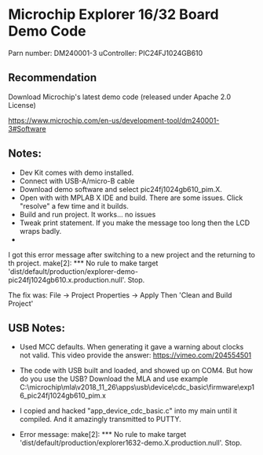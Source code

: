 Microchip Explorer 16/32 Board Demo Code
========================================

Parn number: DM240001-3
uController: PIC24FJ1024GB610

Recommendation
--------------
Download Microchip's latest demo code (released under Apache 2.0 License)

https://www.microchip.com/en-us/development-tool/dm240001-3#Software

Notes:
------
* Dev Kit comes with demo installed.
* Connect with USB-A/micro-B cable
* Download demo software and select pic24fj1024gb610_pim.X.
* Open with with MPLAB X IDE and build. There are some issues. Click "resolve" a few time and it builds.
* Build and run project.  It works... no issues
* Tweak print statement.  If you make the message too long then the LCD wraps badly.
* 

I got this error message after switching to a new project and the returning to th project.
make[2]: *** No rule to make target 'dist/default/production/explorer-demo-pic24fj1024gb610.x.production.null'.  Stop.

The fix was: File -> Project Properties -> Apply
Then 'Clean and Build Project'

USB Notes:
----------
* Used MCC defaults. When generating it gave a warning about clocks not valid.  This video provide the answer: https://vimeo.com/204554501

* The code with USB built and loaded, and showed up on COM4. But how do you use the USB?  Download the MLA and use example 
C:\microchip\mla\v2018_11_26\apps\usb\device\cdc_basic\firmware\exp16_pic24fj1024gb610_pim.x

* I copied and hacked "app_device_cdc_basic.c" into my main until it compiled. And it amazingly transmitted to PUTTY.

* Error message:
make[2]: *** No rule to make target 'dist/default/production/explorer1632-demo.X.production.null'.  Stop.

